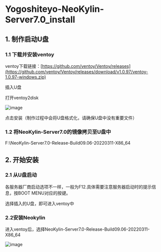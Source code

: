 # Yogoshiteyo-NeoKylin-Server7.0_install
## 1. 制作启动U盘
### 1.1 下载并安装ventoy
ventoy下载链接：[https://github.com/ventoy/Ventoy/releases](https://github.com/ventoy/Ventoy/releases/download/v1.0.97/ventoy-1.0.97-windows.zip)

插入U盘

打开ventoy2disk

![image](https://github.com/Yogoshiteyo/Yogoshiteyo-NeoKylin-Server7.0_install/assets/58699906/b0984ab4-5ac3-452b-a4d3-ad0105f03e14)

点击安装（制作过程中会将U盘格式化，请确保U盘中没有重要文件）

### 1.2 将NeoKylin-Server7.0的镜像拷贝至U盘中
F:\NeoKylin-Server7.0-Release-Build09.06-20220311-X86_64

## 2. 开始安装
### 2.1 从U盘启动
各服务器厂商启动选项不一样，一般为F12.具体需要注意服务器启动时的提示信息，按BOOT MENU对应的按键。

选择插入的U盘，即可进入ventoy中

### 2.2安装Neokylin
进入ventoy后，选择NeoKylin-Server7.0-Release-Build09.06-20220311-X86_64

![image](https://github.com/Yogoshiteyo/Yogoshiteyo-NeoKylin-Server7.0_install/assets/58699906/820c6ede-472f-46e5-a66c-e0b43fae4612)
    
